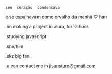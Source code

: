 ㅤㅤㅤㅤㅤㅤㅤㅤㅤㅤㅤㅤㅤㅤㅤㅤ

    seu  coração  condensava
e  se  espalhavam  como  orvalho
    da  manhã  ♡  han


.im making a project in alura, for school.

.studying javascript

.she/him

.skz big fan. 

.u can contact me in jisunsturn@gmail.com 
 
